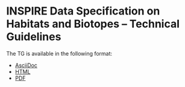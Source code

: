 # INSPIRE Data Specification on Habitats and Biotopes – Technical Guidelines

The TG is available in the following format:
* [AsciiDoc](dataspecification_hb.adoc)
* [HTML](dataspecification_hb.html)
* [PDF](dataspecification_hb.pdf)

